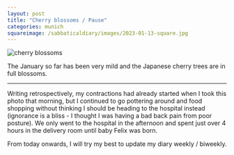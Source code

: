 ```yaml
---
layout: post
title: "Cherry blossoms / Pause"
categories: munich
squareimage: /sabbaticaldiary/images/2023-01-13-square.jpg
---
```

<img src="/sabbaticaldiary/images/2023-01-13.jpg" alt="cherry blossoms" class="center">

The January so far has been very mild and the Japanese cherry trees are in full blossoms. 

***

Writing retrospectively, my contractions had already started when I took this photo that morning, but I continued to go pottering around and food shopping without thinking I should be heading to the hospital instead (ignorance is a bliss - I thought I was having a bad back pain from poor posture). We only went to the hospital in the afternoon and spent just over 4 hours in the delivery room until baby Felix was born.

From today onwards, I will try my best to update my diary weekly / biweekly.